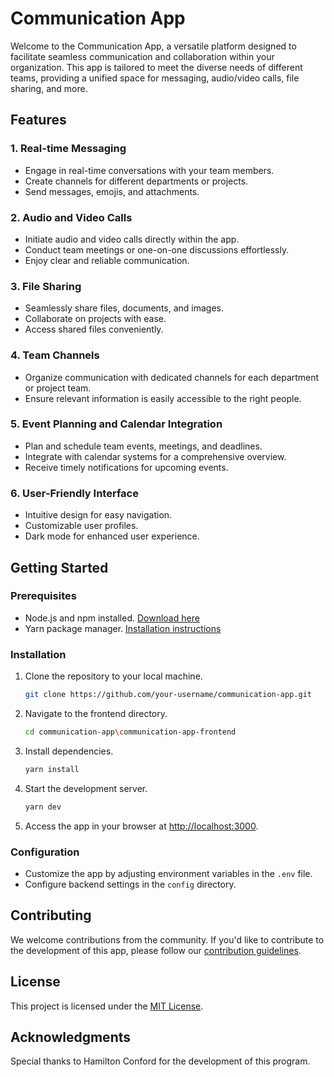 # Communication App

Welcome to the Communication App, a versatile platform designed to facilitate seamless communication and collaboration within your organization. This app is tailored to meet the diverse needs of different teams, providing a unified space for messaging, audio/video calls, file sharing, and more.

## Features

### 1. **Real-time Messaging**

- Engage in real-time conversations with your team members.
- Create channels for different departments or projects.
- Send messages, emojis, and attachments.

### 2. **Audio and Video Calls**

- Initiate audio and video calls directly within the app.
- Conduct team meetings or one-on-one discussions effortlessly.
- Enjoy clear and reliable communication.

### 3. **File Sharing**

- Seamlessly share files, documents, and images.
- Collaborate on projects with ease.
- Access shared files conveniently.

### 4. **Team Channels**

- Organize communication with dedicated channels for each department or project team.
- Ensure relevant information is easily accessible to the right people.

### 5. **Event Planning and Calendar Integration**

- Plan and schedule team events, meetings, and deadlines.
- Integrate with calendar systems for a comprehensive overview.
- Receive timely notifications for upcoming events.

### 6. **User-Friendly Interface**

- Intuitive design for easy navigation.
- Customizable user profiles.
- Dark mode for enhanced user experience.

## Getting Started

### Prerequisites

- Node.js and npm installed. [Download here](https://nodejs.org/)
- Yarn package manager. [Installation instructions](https://yarnpkg.com/getting-started/install)

### Installation

1. Clone the repository to your local machine.

   ```bash
   git clone https://github.com/your-username/communication-app.git
   ```

2. Navigate to the frontend directory.

   ```bash
   cd communication-app\communication-app-frontend
   ```

3. Install dependencies.

   ```bash
   yarn install
   ```

4. Start the development server.

   ```bash
   yarn dev
   ```

5. Access the app in your browser at [http://localhost:3000](http://localhost:3000).

### Configuration

- Customize the app by adjusting environment variables in the `.env` file.
- Configure backend settings in the `config` directory.

## Contributing

We welcome contributions from the community. If you'd like to contribute to the development of this app, please follow our [contribution guidelines](CONTRIBUTING.md).

## License

This project is licensed under the [MIT License](LICENSE).

## Acknowledgments

Special thanks to Hamilton Conford for the development of this program.
